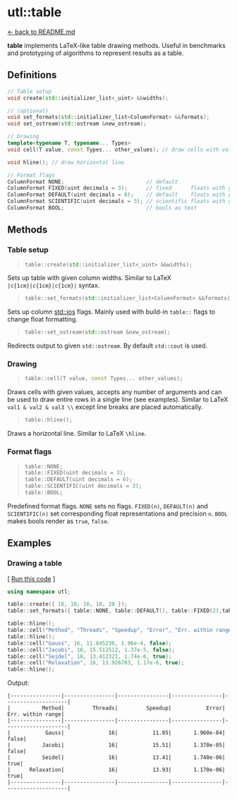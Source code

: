 # utl::table

[<- back to README.md](..)

**table** implements LaTeX-like table drawing methods. Useful in benchmarks and prototyping of algorithms to represent results as a table.

## Definitions

```cpp
// Table setup
void create(std::initializer_list<_uint> &&widths);

// (optional)
void set_formats(std::initializer_list<ColumnFormat> &&formats);
void set_ostream(std::ostream &new_ostream);

// Drawing
template<typename T, typename... Types>
void cell(T value, const Types... other_values); // draw cells with values

void hline(); // draw horizontal line

// Format flags
ColumnFormat NONE;                          // default
ColumnFormat FIXED(uint decimals = 3);      // fixed      floats with given precision
ColumnFormat DEFAULT(uint decimals = 6);    // default    floats with given precision
ColumnFormat SCIENTIFIC(uint decimals = 3); // scientific floats with given precision
ColumnFormat BOOL;                          // bools as text
```

## Methods

### Table setup

> ```cpp
> table::create(std::initializer_list<_uint> &&widths);
> ```

Sets up table with given column widths. Similar to LaTeX `|c{1cm}|c{1cm}|c{1cm}|` syntax.

> ```cpp
> table::set_formats(std::initializer_list<ColumnFormat> &&formats);
> ```

Sets up column [std::ios](https://en.cppreference.com/w/cpp/io/ios_base/flags) flags. Mainly used with build-in `table::` flags to change float formatting.

> ```cpp
> table::set_ostream(std::ostream &new_ostream);
> ```

Redirects output to given `std::ostream`. By default `std::cout` is used.

### Drawing

> ```cpp
> table::cell(T value, const Types... other_values);
> ```

Draws cells with given values, accepts any number of arguments and can be used to draw entire rows in a single line (see examples). Similar to LaTeX `val1 & val2 & val3 \\` except line breaks are placed automatically.

> ```cpp
> table::hline();
> ```

Draws a horizontal line. Similar to LaTeX `\hline`.

### Format flags

> ```cpp
> table::NONE;
> table::FIXED(uint decimals = 3);
> table::DEFAULT(uint decimals = 6);
> table::SCIENTIFIC(uint decimals = 3);
> table::BOOL;
> ```

Predefined format flags. `NONE` sets no flags. `FIXED(n)`, `DEFAULT(n)` and `SCIENTIFIC(n)` set corresponding float representations and precision `n`. `BOOL` makes bools render as `true`, `false`.

## Examples 

### Drawing a table

[ [Run this code](https://godbolt.org/#g:!((g:!((g:!((h:codeEditor,i:(filename:'1',fontScale:14,fontUsePx:'0',j:1,lang:c%2B%2B,selection:(endColumn:14,endLineNumber:18,positionColumn:14,positionLineNumber:18,selectionStartColumn:14,selectionStartLineNumber:18,startColumn:14,startLineNumber:18),source:'%23include+%3Chttps://raw.githubusercontent.com/DmitriBogdanov/UTL/master/single_include/UTL.hpp%3E%0A%0Aint+main()+%7B%0A++++using+namespace+utl%3B%0A%0A++++table::create(%7B+16,+16,+16,+16,+20+%7D)%3B%0A++++table::set_formats(%7B+table::NONE,+table::DEFAULT(),+table::FIXED(2),table::SCIENTIFIC(3),+table::BOOL+%7D)%3B%0A%0A++++table::hline()%3B%0A++++table::cell(%22Method%22,+%22Threads%22,+%22Speedup%22,+%22Error%22,+%22Err.+within+range%22)%3B%0A++++table::hline()%3B%0A++++table::cell(%22Gauss%22,+16,+11.845236,+1.96e-4,+false)%3B%0A++++table::cell(%22Jacobi%22,+16,+15.512512,+1.37e-5,+false)%3B%0A++++table::cell(%22Seidel%22,+16,+13.412321,+1.74e-6,+true)%3B%0A++++table::cell(%22Relaxation%22,+16,+13.926783,+1.17e-6,+true)%3B%0A++++table::hline()%3B%0A%0A++++return+0%3B%0A%7D%0A'),l:'5',n:'0',o:'C%2B%2B+source+%231',t:'0')),k:71.71783148269105,l:'4',n:'0',o:'',s:0,t:'0'),(g:!((g:!((h:compiler,i:(compiler:clang1600,filters:(b:'0',binary:'1',binaryObject:'1',commentOnly:'0',debugCalls:'1',demangle:'0',directives:'0',execute:'0',intel:'0',libraryCode:'0',trim:'1'),flagsViewOpen:'1',fontScale:14,fontUsePx:'0',j:1,lang:c%2B%2B,libs:!(),options:'-std%3Dc%2B%2B17+-O2',overrides:!(),selection:(endColumn:1,endLineNumber:1,positionColumn:1,positionLineNumber:1,selectionStartColumn:1,selectionStartLineNumber:1,startColumn:1,startLineNumber:1),source:1),l:'5',n:'0',o:'+x86-64+clang+16.0.0+(Editor+%231)',t:'0')),header:(),l:'4',m:50,n:'0',o:'',s:0,t:'0'),(g:!((h:output,i:(compilerName:'x86-64+clang+16.0.0',editorid:1,fontScale:14,fontUsePx:'0',j:1,wrap:'1'),l:'5',n:'0',o:'Output+of+x86-64+clang+16.0.0+(Compiler+%231)',t:'0')),k:46.69421860597116,l:'4',m:50,n:'0',o:'',s:0,t:'0')),k:28.282168517308946,l:'3',n:'0',o:'',t:'0')),l:'2',n:'0',o:'',t:'0')),version:4) ]
```cpp
using namespace utl;

table::create({ 16, 16, 16, 16, 20 });
table::set_formats({ table::NONE, table::DEFAULT(), table::FIXED(2),table::SCIENTIFIC(3), table::BOOL });

table::hline();
table::cell("Method", "Threads", "Speedup", "Error", "Err. within range");
table::hline();
table::cell("Gauss", 16, 11.845236, 1.96e-4, false);
table::cell("Jacobi", 16, 15.512512, 1.37e-5, false);
table::cell("Seidel", 16, 13.412321, 1.74e-6, true);
table::cell("Relaxation", 16, 13.926783, 1.17e-6, true);
table::hline();
```

Output:
```
|----------------|----------------|----------------|----------------|--------------------|
|          Method|         Threads|         Speedup|           Error|   Err. within range|
|----------------|----------------|----------------|----------------|--------------------|
|           Gauss|              16|           11.85|       1.960e-04|               false|
|          Jacobi|              16|           15.51|       1.370e-05|               false|
|          Seidel|              16|           13.41|       1.740e-06|                true|
|      Relaxation|              16|           13.93|       1.170e-06|                true|
|----------------|----------------|----------------|----------------|--------------------|
```